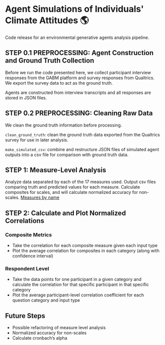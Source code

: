 # Agent Simulations of Individuals' Climate Attitudes 🌎

Code release for an environmental generative agents analysis pipeline. 

## STEP 0.1 PREPROCESSING: Agent Construction and Ground Truth Collection
Before we run the code presented here, we collect participant interview responses from the GABM platform and survey responses from Qualtrics. We export the survey data to act as the ground truth. 

Agents are constructed from interview transcripts and all responses are stored in JSON files.


## STEP 0.2 PREPROCESSING: Cleaning Raw Data
We clean the ground truth information before processing.

`clean_ground_truth`: clean the ground truth data exported from the Qualtrics survey for use in later analysis.

`make_simulated_csv`: combine and restructure JSON files of simulated agent outputs into a csv file for comparison with ground truth data. 


## STEP 1: Measure-Level Analysis
Analyze data separated by each of the 17 measures used. Output csv files comparing truth and predicted values for each measure. Calculate composites for scales, and will calculate normalized accuracy for non-scales. [Measures by name](https://docs.google.com/spreadsheets/d/1Md7Z_8UZ0GH0gXQ6aLsMQwhetOjc1jj-ZBrHuE8KOcc/edit?gid=1648875056#gid=1648875056)


## STEP 2: Calculate and Plot Normalized Correlations
### Composite Metrics
- Take the correlation for each composite measure given each input type
- Plot the average correlation for composites in each category (along with confidence interval)

### Respondent Level
- Take the data points for one participant in a given category and calculate the correlation for that specific participant in that specific category
- Plot the average participant-level correlation coefficient for each question category and input type


## Future Steps
- Possible refactoring of measure level analysis
- Normalized accuracy for non-scales
- Calculate cronbach’s alpha
